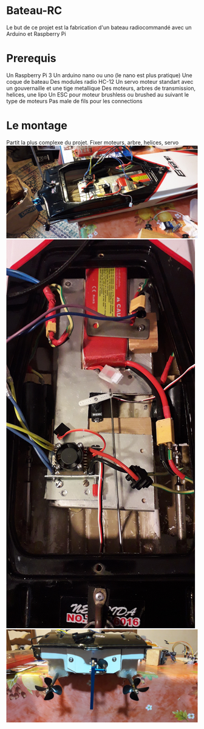 # Bateau-RC
Le but de ce projet est la fabrication d'un bateau radiocommandé avec un Arduino et Raspberry Pi

# Prerequis
Un Raspberry Pi 3
Un arduino nano ou uno (le nano est plus pratique)
Une coque de bateau
Des modules radio HC-12
Un servo moteur standart avec un gouvernaille et une tige metallique
Des moteurs, arbres de transmission, helices, une lipo
Un ESC pour moteur brushless ou brushed au suivant le type de moteurs
Pas male de fils pour les connections

# Le montage
Partit la plus complexe du projet.
Fixer moteurs, arbre, helices, servo
![bateau](https://github.com/Arnaud-Della/Bateau-RC/blob/master/Images/20190306_182206.jpg)
![bateau2](https://github.com/Arnaud-Della/Bateau-RC/blob/master/Images/20190306_182149.jpg)
![bateau3](https://github.com/Arnaud-Della/Bateau-RC/blob/master/Images/20190306_182157.jpg)
      
